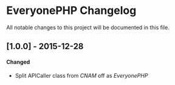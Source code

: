 # EveryonePHP Changelog
All notable changes to this project will be documented in this file.

## [1.0.0] - 2015-12-28

#### Changed
- Split APICaller class from _CNAM_ off as _EveryonePHP_
